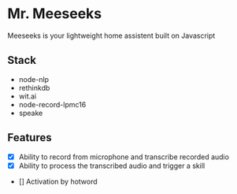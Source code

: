 # Mr. Meeseeks

Meeseeks is your lightweight home assistent built on Javascript

## Stack

- node-nlp
- rethinkdb
- wit.ai
- node-record-lpmc16
- speake

## Features

- [x] Ability to record from microphone and transcribe recorded audio
- [x] Ability to process the transcribed audio and trigger a skill
- [] Activation by hotword
